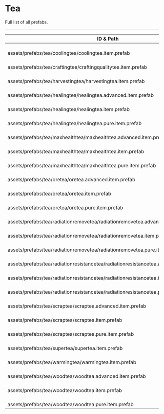 # Tea
Full list of all <Badge type="warning" text="26"/> prefabs.

---
| ID & Path |
| --- |
| <Badge type="tip" text="3966210570"/> <br> assets/prefabs/tea/coolingtea/coolingtea.item.prefab |
| <Badge type="tip" text="359871719"/> <br> assets/prefabs/tea/craftingtea/craftingqualitytea.item.prefab |
| <Badge type="tip" text="4037757740"/> <br> assets/prefabs/tea/harvestingtea/harvestingtea.item.prefab |
| <Badge type="tip" text="1903518692"/> <br> assets/prefabs/tea/healingtea/healingtea.advanced.item.prefab |
| <Badge type="tip" text="104269996"/> <br> assets/prefabs/tea/healingtea/healingtea.item.prefab |
| <Badge type="tip" text="38480255"/> <br> assets/prefabs/tea/healingtea/healingtea.pure.item.prefab |
| <Badge type="tip" text="2836876196"/> <br> assets/prefabs/tea/maxhealthtea/maxhealthtea.advanced.item.prefab |
| <Badge type="tip" text="1411859012"/> <br> assets/prefabs/tea/maxhealthtea/maxhealthtea.item.prefab |
| <Badge type="tip" text="2009412481"/> <br> assets/prefabs/tea/maxhealthtea/maxhealthtea.pure.item.prefab |
| <Badge type="tip" text="3402968977"/> <br> assets/prefabs/tea/oretea/oretea.advanced.item.prefab |
| <Badge type="tip" text="1034472892"/> <br> assets/prefabs/tea/oretea/oretea.item.prefab |
| <Badge type="tip" text="4078763430"/> <br> assets/prefabs/tea/oretea/oretea.pure.item.prefab |
| <Badge type="tip" text="428545532"/> <br> assets/prefabs/tea/radiationremovetea/radiationremovetea.advanced.item.prefab |
| <Badge type="tip" text="1509908623"/> <br> assets/prefabs/tea/radiationremovetea/radiationremovetea.item.prefab |
| <Badge type="tip" text="1277139448"/> <br> assets/prefabs/tea/radiationremovetea/radiationremovetea.pure.item.prefab |
| <Badge type="tip" text="2968832363"/> <br> assets/prefabs/tea/radiationresistancetea/radiationresistancetea.advanced.item.prefab |
| <Badge type="tip" text="3021358324"/> <br> assets/prefabs/tea/radiationresistancetea/radiationresistancetea.item.prefab |
| <Badge type="tip" text="1726917155"/> <br> assets/prefabs/tea/radiationresistancetea/radiationresistancetea.pure.item.prefab |
| <Badge type="tip" text="4088058667"/> <br> assets/prefabs/tea/scraptea/scraptea.advanced.item.prefab |
| <Badge type="tip" text="1954326770"/> <br> assets/prefabs/tea/scraptea/scraptea.item.prefab |
| <Badge type="tip" text="2661312775"/> <br> assets/prefabs/tea/scraptea/scraptea.pure.item.prefab |
| <Badge type="tip" text="1965561390"/> <br> assets/prefabs/tea/supertea/supertea.item.prefab |
| <Badge type="tip" text="1378861529"/> <br> assets/prefabs/tea/warmingtea/warmingtea.item.prefab |
| <Badge type="tip" text="1800374742"/> <br> assets/prefabs/tea/woodtea/woodtea.advanced.item.prefab |
| <Badge type="tip" text="1676738232"/> <br> assets/prefabs/tea/woodtea/woodtea.item.prefab |
| <Badge type="tip" text="507594854"/> <br> assets/prefabs/tea/woodtea/woodtea.pure.item.prefab |
